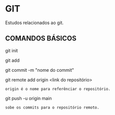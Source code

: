 # GIT 
Estudos relacionados ao git.

## COMANDOS BÁSICOS

git init 

git add 

git commit -m "nome do commit"

git remote add origin <link do repositório>
	
	origin é o nome para referênciar o repositório.

git push -u origin main
	
	sobe os commits para o repositório remoto.

